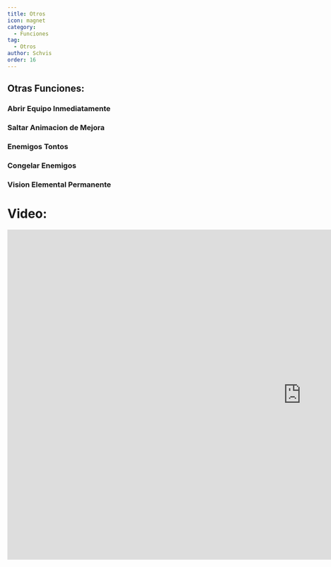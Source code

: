 ```yaml
---
title: Otros
icon: magnet
category:
  - Funciones
tag:
  - Otros
author: Schvis
order: 16
---
```


## Otras Funciones:
### Abrir Equipo Inmediatamente
### Saltar Animacion de Mejora
### Enemigos Tontos
### Congelar Enemigos
### Vision Elemental Permanente

# Video:

<div class="iframe-container"><iframe width="1328" height="747" src="https://www.youtube.com/embed/Pq0OiHN-DPg?list=PL5eI1Tb64p56g27qfYk7VuFTz4FK6YrKa" title="Korepi - World/Others" frameborder="0" allow="accelerometer; autoplay; clipboard-write; encrypted-media; gyroscope; picture-in-picture; web-share" referrerpolicy="strict-origin-when-cross-origin" allowfullscreen></iframe></div>